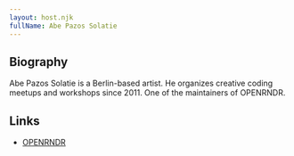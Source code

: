 ```yaml
---
layout: host.njk
fullName: Abe Pazos Solatie
---
```


## Biography

Abe Pazos Solatie is a Berlin-based artist. He organizes creative
coding meetups and workshops since 2011. One of the maintainers of
OPENRNDR.


## Links

* [OPENRNDR](https://openrndr.org/)
